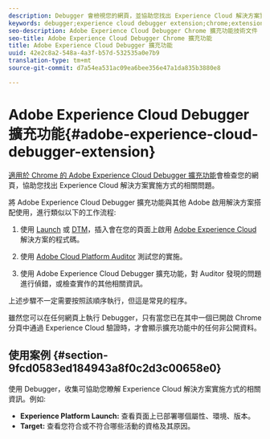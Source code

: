 ```yaml
---
description: Debugger 會檢視您的網頁，並協助您找出 Experience Cloud 解決方案實施方式的相關問題
keywords: debugger;experience cloud debugger extension;chrome;extension
seo-description: Adobe Experience Cloud Debugger Chrome 擴充功能技術文件 - 檢視您的網頁，並瞭解 Experience Cloud 解決方案實施的相關問題
seo-title: Adobe Experience Cloud Debugger Chrome 擴充功能
title: Adobe Experience Cloud Debugger 擴充功能
uuid: 42e2c8a2-548a-4a3f-b57d-532535a0e7b9
translation-type: tm+mt
source-git-commit: d7a54ea531ac09ea6bee356e47a1da835b3880e8

---
```



# Adobe Experience Cloud Debugger 擴充功能{#adobe-experience-cloud-debugger-extension}

[適用於 Chrome 的 Adobe Experience Cloud Debugger 擴充功能](https://chrome.google.com/webstore/detail/adobe-experience-cloud-de/ocdmogmohccmeicdhlhhgepeaijenapj)會檢查您的網頁，協助您找出 Experience Cloud 解決方案實施方式的相關問題。

將 Adobe Experience Cloud Debugger 擴充功能與其他 Adobe 啟用解決方案搭配使用，進行類似以下的工作流程:

1. 使用 [Launch](https://docs.adobelaunch.com) 或 [DTM](https://experiencecloud.adobe.com/resources/help/en_US/dtm/)，插入會在您的頁面上啟用 [Adobe Experience Cloud](https://marketing.adobe.com/resources/help/en_US/mcloud/) 解決方案的程式碼。

1. 使用 [Adobe Cloud Platform Auditor](https://experiencecloud.adobe.com/resources/help/en_US/auditor/) 測試您的實施。
1. 使用 Adobe Experience Cloud Debugger 擴充功能，對 Auditor 發現的問題進行偵錯，或檢查實作的其他相關資訊。

上述步驟不一定需要按照該順序執行，但這是常見的程序。

雖然您可以在任何網頁上執行 Debugger，只有當您已在其中一個已開啟 Chrome 分頁中通過 Experience Cloud 驗證時，才會顯示擴充功能中的任何非公開資料。

## 使用案例 {#section-9fcd0583ed184943a8f0c2d3c00658e0}

使用 Debugger，收集可協助您瞭解 Experience Cloud 解決方案實施方式的相關資訊。例如:

* **Experience Platform Launch:** 查看頁面上已部署哪個屬性、環境、版本。
* **Target:** 查看您符合或不符合哪些活動的資格及其原因。
